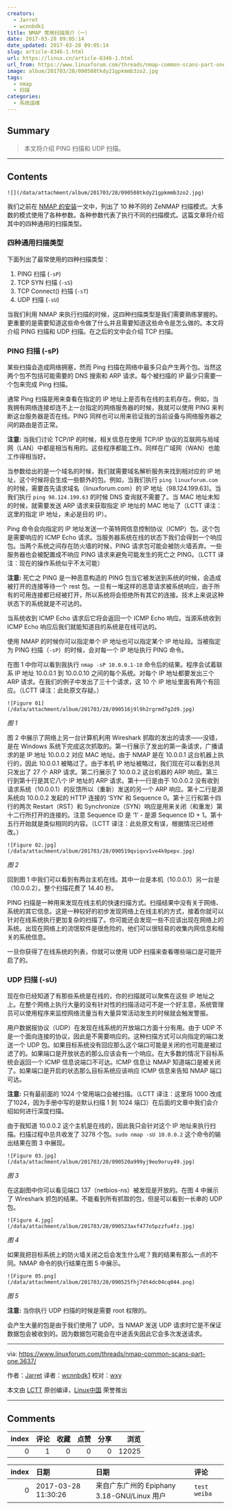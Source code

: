 ```yaml
---
creators:
  - Jarret
  - wcnnbdk1
title: NMAP 常用扫描简介（一）
date: 2017-03-28 09:05:14
date_updated: 2017-03-28 09:05:14
slug: article-8346-1.html
url: https://linux.cn/article-8346-1.html
url_from: https://www.linuxforum.com/threads/nmap-common-scans-part-one.3637/
image: album/201703/28/090508tkdy21gpkmmb3zo2.jpg
tags:
  - nmap
  - 扫描
categories:
  - 系统运维
---
```


## Summary

> 本文将介绍 PING 扫描和 UDP 扫描。

***

<!-- more -->

## Contents

`![](/data/attachment/album/201703/28/090508tkdy21gpkmmb3zo2.jpg)`

我们之前在 [NMAP 的安装](https://www.linuxforum.com/threads/nmap-installation.3431/)一文中，列出了 10 种不同的 ZeNMAP 扫描模式。大多数的模式使用了各种参数。各种参数代表了执行不同的扫描模式。这篇文章将介绍其中的四种通用的扫描类型。

### 四种通用扫描类型

下面列出了最常使用的四种扫描类型：

1. PING 扫描 (`-sP`)
2. TCP SYN 扫描 (`-sS`)
3. TCP Connect() 扫描 (`-sT`)
4. UDP 扫描 (`-sU`)

当我们利用 NMAP 来执行扫描的时候，这四种扫描类型是我们需要熟练掌握的。更重要的是需要知道这些命令做了什么并且需要知道这些命令是怎么做的。本文将介绍 PING 扫描和 UDP 扫描。在之后的文中会介绍 TCP 扫描。

### PING 扫描 (-sP)

某些扫描会造成网络拥塞，然而 Ping 扫描在网络中最多只会产生两个包。当然这两个包不包括可能需要的 DNS 搜索和 ARP 请求。每个被扫描的 IP 最少只需要一个包来完成 Ping 扫描。

通常 Ping 扫描是用来查看在指定的 IP 地址上是否有在线的主机存在。例如，当我拥有网络连接却连不上一台指定的网络服务器的时候，我就可以使用 PING 来判断这台服务器是否在线。PING 同样也可以用来验证我的当前设备与网络服务器之间的路由是否正常。

**注意:** 当我们讨论 TCP/IP 的时候，相关信息在使用 TCP/IP 协议的互联网与局域网（LAN）中都是相当有用的。这些程序都能工作。同样在广域网（WAN）也能工作得相当好。

当参数给出的是一个域名的时候，我们就需要域名解析服务来找到相对应的 IP 地址，这个时候将会生成一些额外的包。例如，当我们执行 `ping linuxforum.com` 的时候，需要首先请求域名（linuxforum.com）的 IP 地址（98.124.199.63)。当我们执行 `ping 98.124.199.63` 的时候 DNS 查询就不需要了。当 MAC 地址未知的时候，就需要发送 ARP 请求来获取指定 IP 地址的 MAC 地址了（LCTT 译注：这里的指定 IP 地址，未必是目的 IP）。

Ping 命令会向指定的 IP 地址发送一个英特网信息控制协议（ICMP）包。这个包是需要响应的 ICMP Echo 请求。当服务器系统在线的状态下我们会得到一个响应包。当两个系统之间存在防火墙的时候，PING 请求包可能会被防火墙丢弃。一些服务器也会被配置成不响应 PING 请求来避免可能发生的死亡之 PING。（LCTT 译注：现在的操作系统似乎不太可能）

**注意:** 死亡之 PING 是一种恶意构造的 PING 包当它被发送到系统的时候，会造成被打开的连接等待一个 rest 包。一旦有一堆这样的恶意请求被系统响应，由于所有的可用连接都已经被打开，所以系统将会拒绝所有其它的连接。技术上来说这种状态下的系统就是不可达的。

当系统收到 ICMP Echo 请求后它将会返回一个 ICMP Echo 响应。当源系统收到 ICMP Echo 响应后我们就能知道目的系统是在线可达的。

使用 NMAP 的时候你可以指定单个 IP 地址也可以指定某个 IP 地址段。当被指定为 PING 扫描（`-sP`）的时候，会对每一个 IP 地址执行 PING 命令。

在图 1 中你可以看到我执行 `nmap -sP 10.0.0.1-10` 命令后的结果。程序会试着联系 IP 地址 10.0.0.1 到 10.0.0.10 之间的每个系统。对每个 IP 地址都要发出三个 ARP 请求。在我们的例子中发出了三十个请求，这 10 个 IP 地址里面有两个有回应。（LCTT 译注：此处原文存疑。）

`![Figure 01](/data/attachment/album/201703/28/090516j9l9h2rgrmd7g2d9.jpg)`

*图 1*

图 2 中展示了网络上另一台计算机利用 Wireshark 抓取的发出的请求——没错，是在 Windows 系统下完成这次抓取的。第一行展示了发出的第一条请求，广播请求的是 IP 地址 10.0.0.2 对应 MAC 地址。由于 NMAP 是在 10.0.0.1 这台机器上执行的，因此 10.0.0.1 被略过了。由于本机 IP 地址被略过，我们现在可以看到总共只发出了 27 个 ARP 请求。第二行展示了 10.0.0.2 这台机器的 ARP 响应。第三行到第十行是其它八个 IP 地址的 ARP 请求。第十一行是由于 10.0.0.2 没有收到请求系统（10.0.0.1）的反馈所以（重新）发送的另一个 ARP 响应。第十二行是源系统向 10.0.0.2 发起的 HTTP 连接的 ‘SYN’ 和 Sequence 0。第十三行和第十四行的两次 Restart（RST）和 Synchronize（SYN）响应是用来关闭（和重发）第十二行所打开的连接的。注意 Sequence ID 是 ‘1’ - 是源 Sequence ID + 1。第十五行开始就是类似相同的内容。（LCTT 译注：此处原文有误，根据情况已经修改。）

`![Figure 02.jpg](/data/attachment/album/201703/28/090519qviqvv1ve4k9pepv.jpg)`

*图 2*

回到图 1 中我们可以看到有两台主机在线。其中一台是本机（10.0.0.1）另一台是（10.0.0.2）。整个扫描花费了 14.40 秒。

PING 扫描是一种用来发现在线主机的快速扫描方式。扫描结果中没有关于网络、系统的其它信息。这是一种较好的初步发现网络上在线主机的方式，接着你就可以针对在线系统执行更加复杂的扫描了。你可能还会发现一些不应该出现在网络上的系统。出现在网络上的流氓软件是很危险的，他们可以很轻易的收集内网信息和相关的系统信息。

一旦你获得了在线系统的列表，你就可以使用 UDP 扫描来查看哪些端口是可能开启了的。

### UDP 扫描 (-sU)

现在你已经知道了有那些系统是在线的，你的扫描就可以聚焦在这些 IP 地址之上。在整个网络上执行大量的没有针对性的扫描活动可不是一个好主意，系统管理员可以使用程序来监控网络流量当有大量异常活动发生的时候就会触发警报。

用户数据报协议（UDP）在发现在线系统的开放端口方面十分有用。由于 UDP 不是一个面向连接的协议，因此是不需要响应的。这种扫描方式可以向指定的端口发送一个 UDP 包。如果目标系统没有回应那么这个端口可能是关闭的也可能是被过滤了的。如果端口是开放状态的那么应该会有一个响应。在大多数的情况下目标系统会返回一个 ICMP 信息说端口不可达。ICMP 信息让 NMAP 知道端口是被关闭了。如果端口是开启的状态那么目标系统应该响应 ICMP 信息来告知 NMAP 端口可达。

**注意:** 只有最前面的 1024 个常用端口会被扫描。（LCTT 译注：这里将 1000 改成了1024，因为手册中写的是默认扫描 1 到 1024 端口）在后面的文章中我们会介绍如何进行深度扫描。

由于我知道 10.0.0.2 这个主机是在线的，因此我只会针对这个 IP 地址来执行扫描。扫描过程中总共收发了 3278 个包。`sudo nmap -sU 10.0.0.2` 这个命令的输出结果在图 3 中展现。

`![Figure 03.jpg](/data/attachment/album/201703/28/090520a999yj9eo9oruy49.jpg)`

*图 3*

在这副图中你可以看见端口 137（netbios-ns）被发现是开放的。在图 4 中展示了 Wireshark 抓包的结果。不能看到所有抓取的包，但是可以看到一长串的 UDP 包。

`![Figure 4.jpg](/data/attachment/album/201703/28/090523axf477o5pzzfu4fz.jpg)`

*图 4*

如果我把目标系统上的防火墙关闭之后会发生什么呢？我的结果有那么一点的不同。NMAP 命令的执行结果在图 5 中展示。

`![Figure 05.png](/data/attachment/album/201703/28/090525fhj7dt4dc04cq044.png)`

*图 5*

**注意:** 当你执行 UDP 扫描的时候是需要 root 权限的。

会产生大量的包是由于我们使用了 UDP。当 NMAP 发送 UDP 请求时它是不保证数据包会被收到的。因为数据包可能会在中途丢失因此它会多次发送请求。

---

via: <https://www.linuxforum.com/threads/nmap-common-scans-part-one.3637/>

作者：[Jarret](https://www.linuxforum.com/members/jarret.268/) 译者：[wcnnbdk1](https://github.com/wcnnbdk1) 校对：[wxy](https://github.com/wxy)

本文由 [LCTT](https://github.com/LCTT/TranslateProject) 原创编译，[Linux中国](https://linux.cn/) 荣誉推出

***

## Comments


|   index |   评论 |   收藏 |   点赞 |   分享 |   浏览 |
|--------:|-------:|-------:|-------:|-------:|-------:|
|       0 |      1 |      0 |      0 |      0 |  12025 |

|   index | 日期                | 日期                                        | 评论         |
|--------:|:--------------------|:--------------------------------------------|:-------------|
|       0 | 2017-03-28 11:30:26 | 来自广东广州的 Epiphany 3.18-GNU/Linux 用户 | `test weiba` |
